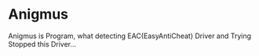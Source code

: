 # Anigmus
Anigmus is Program, what detecting EAC(EasyAntiCheat) Driver and Trying Stopped this Driver...

